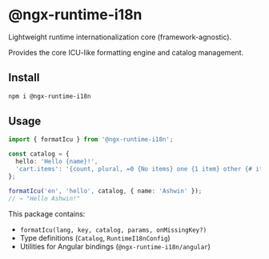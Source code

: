 # @ngx-runtime-i18n

Lightweight runtime internationalization core (framework-agnostic).

Provides the core ICU-like formatting engine and catalog management.

## Install

```bash
npm i @ngx-runtime-i18n
```

## Usage

```ts
import { formatIcu } from '@ngx-runtime-i18n';

const catalog = {
  hello: 'Hello {name}!',
  'cart.items': '{count, plural, =0 {No items} one {1 item} other {# items}} in your cart',
};

formatIcu('en', 'hello', catalog, { name: 'Ashwin' });
// → "Hello Ashwin!"
```

This package contains:

- `formatIcu(lang, key, catalog, params, onMissingKey?)`
- Type definitions (`Catalog`, `RuntimeI18nConfig`)
- Utilities for Angular bindings (`@ngx-runtime-i18n/angular`)
